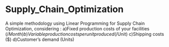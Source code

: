 # Supply_Chain_Optimization
A simple methodology using Linear Programming for Supply Chain Optimization, considering : a)Fixed production costs of your facilities ($/Month) b)Variable production costs per unit produced ($/Unit) c)Shipping costs ($) d)Customer’s demand (Units)
